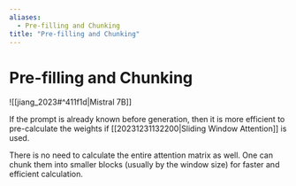 ```yaml
---
aliases:
  - Pre-filling and Chunking
title: "Pre-filling and Chunking"
---
```


# Pre-filling and Chunking

![[jiang_2023#^411f1d|Mistral 7B]]

If the prompt is already known before generation, then it is more efficient to pre-calculate the weights if [[20231231132200|Sliding Window Attention]] is used.

There is no need to calculate the entire attention matrix as well. One can chunk them into smaller blocks (usually by the window size) for faster and efficient calculation.